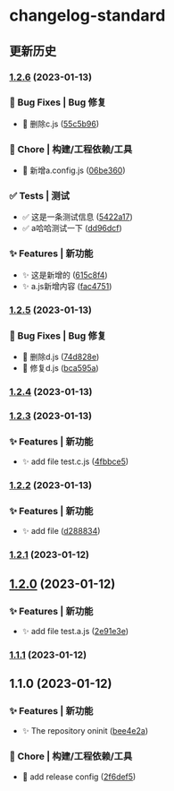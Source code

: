 # changelog-standard 
## 更新历史
### [1.2.6](https://github.com/HoMeTownSoCool/changelog-standard/compare/v1.2.5...v1.2.6) (2023-01-13)


### 🐛 Bug Fixes | Bug 修复

* 🐛 删除c.js ([55c5b96](https://github.com/HoMeTownSoCool/changelog-standard))


### 🚀 Chore | 构建/工程依赖/工具

* 🤖 新增a.config.js ([06be360](https://github.com/HoMeTownSoCool/changelog-standard))


### ✅ Tests | 测试

* ✅ 这是一条测试信息 ([5422a17](https://github.com/HoMeTownSoCool/changelog-standard))
* ✅ a哈哈测试一下 ([dd96dcf](https://github.com/HoMeTownSoCool/changelog-standard))


### ✨ Features | 新功能

* ✨ 这是新增的 ([615c8f4](https://github.com/HoMeTownSoCool/changelog-standard))
* ✨ a.js新增内容 ([fac4751](https://github.com/HoMeTownSoCool/changelog-standard))

### [1.2.5](https://github.com/HoMeTownSoCool/changelog-standard/compare/v1.2.4...v1.2.5) (2023-01-13)


### 🐛 Bug Fixes | Bug 修复

* 🐛 删除d.js ([74d828e](https://github.com/HoMeTownSoCool/changelog-standard))
* 🐛 修复d.js ([bca595a](https://github.com/HoMeTownSoCool/changelog-standard))

### [1.2.4](https://github.com/HoMeTownSoCool/changelog-standard/compare/v1.2.3...v1.2.4) (2023-01-13)

### [1.2.3](https://github.com/HoMeTownSoCool/changelog-standard/compare/v1.2.2...v1.2.3) (2023-01-13)


### ✨ Features | 新功能

* ✨ add file test.c.js ([4fbbce5](https://github.com/HoMeTownSoCool/changelog-standard))

### [1.2.2](https://github.com/HoMeTownSoCool/changelog-standard/compare/v1.2.1...v1.2.2) (2023-01-13)


### ✨ Features | 新功能

* ✨ add file ([d288834](https://github.com/HoMeTownSoCool/changelog-standard))

### [1.2.1](https://github.com/HoMeTownSoCool/changelog-standard/compare/v1.2.0...v1.2.1) (2023-01-12)

## [1.2.0](https://github.com/HoMeTownSoCool/changelog-standard/compare/v1.1.1...v1.2.0) (2023-01-12)


### ✨ Features | 新功能

* ✨ add file test.a.js ([2e91e3e](https://github.com/HoMeTownSoCool/changelog-standard))

### [1.1.1](https://github.com/HoMeTownSoCool/changelog-standard/compare/v1.1.0...v1.1.1) (2023-01-12)

## 1.1.0 (2023-01-12)

### ✨ Features | 新功能

- ✨ The repository oninit ([bee4e2a](https://github.com/HoMeTownSoCool/changelog-standard))

### 🚀 Chore | 构建/工程依赖/工具

- 🤖 add release config ([2f6def5](https://github.com/HoMeTownSoCool/changelog-standard))
